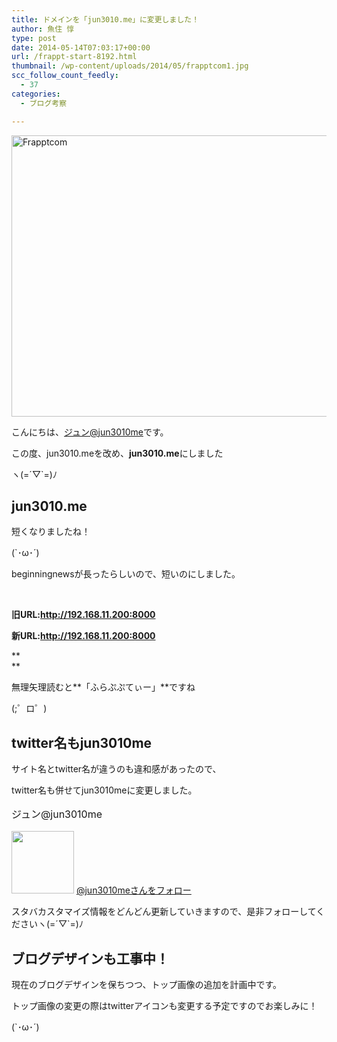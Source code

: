 ```yaml
---
title: ドメインを「jun3010.me」に変更しました！
author: 魚住 惇
type: post
date: 2014-05-14T07:03:17+00:00
url: /frappt-start-8192.html
thumbnail: /wp-content/uploads/2014/05/frapptcom1.jpg
scc_follow_count_feedly:
  - 37
categories:
  - ブログ考察

---
```

<img decoding="async" loading="lazy" title="jun3010mecom.jpg" src="/wp-content/uploads/2014/05/jun3010mecom.jpg" alt="Frapptcom" width="600" height="450" border="0" />

<!--more-->

こんにちは、[ジュン@jun3010me][1]です。

この度、jun3010.meを改め、**jun3010.me**にしました

ヽ(=´▽\`=)ﾉ

## jun3010.me

短くなりましたね！

(\`･ω･´)

beginningnewsが長ったらしいので、短いのにしました。

 

**旧URL:http://192.168.11.200:8000**

**新URL:http://192.168.11.200:8000**

**  
** 

無理矢理読むと**「ふらぷぷてぃー」**ですね

(;゜ロ゜)

## twitter名もjun3010me

サイト名とtwitter名が違うのも違和感があったので、

twitter名も併せてjun3010meに変更しました。

<p style="font-size: 16px;">
  ジュン@jun3010me
</p>

<img decoding="async" src="http://jun3010.me/files/jun.jpg" alt="" width="100" /> <a class="twitter-follow-button" href="https://twitter.com/jun3010me" data-show-count="false" data-lang="ja" data-size="large">@jun3010meさんをフォロー</a>



スタバカスタマイズ情報をどんどん更新していきますので、是非フォローしてくださいヽ(=´▽\`=)ﾉ

## ブログデザインも工事中！

現在のブログデザインを保ちつつ、トップ画像の追加を計画中です。

トップ画像の変更の際はtwitterアイコンも変更する予定ですのでお楽しみに！

(\`･ω･´)

 [1]: https://twitter.com/jun3010me